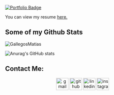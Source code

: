 [![Portfolio Badge](https://img.shields.io/badge/portfolio-web-blue?style=flat&link=https://gallegosmatiasdev.web.app//)](https://gallegosmatiasdev.web.app//) <p align='left'> You can view my resume <a href='https://drive.google.com/file/d/1Jb0bizlvSeGbV0cqGhEIiXOxPkFx1s0y/view ' target=_blank><u>here</u>.</a></p>
## Some of my Github Stats
<p align=left> <img src=https://komarev.com/ghpvc/?username=GallegosMatias alt=GallegosMatias /> </p>

![Anurag's GitHub stats](https://github-readme-stats.vercel.app/api?username=GallegosMatias&theme=dark&show_icons=true)

## Contact Me:
<p align="center">
<a href = "mailto:gallegosmatiasjoel@gmail.com"><img src='https://img.icons8.com/color/48/000000/gmail.png' alt='gmail' height='40'></a>
<a href = https://github.com/GallegosMatias><img src='https://img.icons8.com/color/2x/github--v1.png' alt='github' height='40'></a>
<a href = https://www.linkedin.com/in/gallegosmatias/><img src='https://img.icons8.com/color/2x/linkedin.png' alt='linkedin' height='40'></a>
<a href = https://www.instagram.com/Jhed.ar/><img src='https://cdn.icon-icons.com/icons2/1826/PNG/512/4202090instagramlogosocialsocialmedia-115598_115703.png' alt='instagram' height='40'></a>
